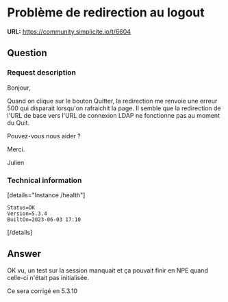 # Problème de redirection au logout

**URL:** https://community.simplicite.io/t/6604

## Question
### Request description

Bonjour,

Quand on clique sur le bouton Quitter, la redirection me renvoie une erreur 500 qui disparait lorsqu'on rafraichit la page.
Il semble que la redirection de l'URL de base vers l'URL de connexion LDAP ne fonctionne pas au moment du Quit.

Pouvez-vous nous aider ?

Merci.

Julien

### Technical information

[details="Instance /health"]
```text
Status=OK
Version=5.3.4
BuiltOn=2023-06-03 17:10
```
[/details]

## Answer
OK vu, un test sur la session manquait et ça pouvait finir en NPE quand celle-ci n'était pas initialisée.

Ce sera corrigé en 5.3.10
